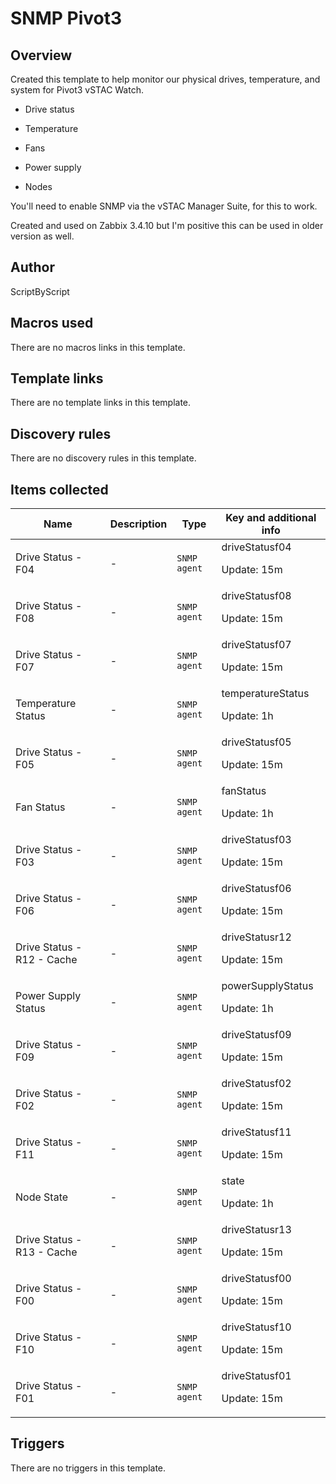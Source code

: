 # SNMP Pivot3

## Overview

Created this template to help monitor our physical drives, temperature, and system for Pivot3 vSTAC Watch.


- Drive status


- Temperature


- Fans


- Power supply


- Nodes


You'll need to enable SNMP via the vSTAC Manager Suite, for this to work.


Created and used on Zabbix 3.4.10 but I'm positive this can be used in older version as well.



## Author

ScriptByScript

## Macros used

There are no macros links in this template.

## Template links

There are no template links in this template.

## Discovery rules

There are no discovery rules in this template.

## Items collected

|Name|Description|Type|Key and additional info|
|----|-----------|----|----|
|Drive Status - F04|<p>-</p>|`SNMP agent`|driveStatusf04<p>Update: 15m</p>|
|Drive Status - F08|<p>-</p>|`SNMP agent`|driveStatusf08<p>Update: 15m</p>|
|Drive Status - F07|<p>-</p>|`SNMP agent`|driveStatusf07<p>Update: 15m</p>|
|Temperature Status|<p>-</p>|`SNMP agent`|temperatureStatus<p>Update: 1h</p>|
|Drive Status - F05|<p>-</p>|`SNMP agent`|driveStatusf05<p>Update: 15m</p>|
|Fan Status|<p>-</p>|`SNMP agent`|fanStatus<p>Update: 1h</p>|
|Drive Status - F03|<p>-</p>|`SNMP agent`|driveStatusf03<p>Update: 15m</p>|
|Drive Status - F06|<p>-</p>|`SNMP agent`|driveStatusf06<p>Update: 15m</p>|
|Drive Status - R12 - Cache|<p>-</p>|`SNMP agent`|driveStatusr12<p>Update: 15m</p>|
|Power Supply Status|<p>-</p>|`SNMP agent`|powerSupplyStatus<p>Update: 1h</p>|
|Drive Status - F09|<p>-</p>|`SNMP agent`|driveStatusf09<p>Update: 15m</p>|
|Drive Status - F02|<p>-</p>|`SNMP agent`|driveStatusf02<p>Update: 15m</p>|
|Drive Status - F11|<p>-</p>|`SNMP agent`|driveStatusf11<p>Update: 15m</p>|
|Node State|<p>-</p>|`SNMP agent`|state<p>Update: 1h</p>|
|Drive Status - R13 - Cache|<p>-</p>|`SNMP agent`|driveStatusr13<p>Update: 15m</p>|
|Drive Status - F00|<p>-</p>|`SNMP agent`|driveStatusf00<p>Update: 15m</p>|
|Drive Status - F10|<p>-</p>|`SNMP agent`|driveStatusf10<p>Update: 15m</p>|
|Drive Status - F01|<p>-</p>|`SNMP agent`|driveStatusf01<p>Update: 15m</p>|
## Triggers

There are no triggers in this template.

